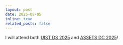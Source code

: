 ```yaml
---
layout: post
date: 2025-08-05
inline: true
related_posts: false
---
```


I will attend both [UIST DS 2025](https://uist.acm.org/2025/cfp/#doctoral-symposium) and [ASSETS DC 2025](https://assets25.sigaccess.org/doctoral_consortium.html)!
